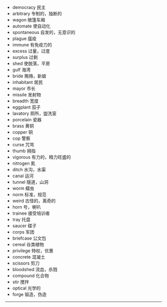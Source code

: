 - democracy  民主
- arbitrary 专制的，独断的
- wagon  敞篷车厢
- automate  使自动化
- spontaneous  自发的，无意识的
- plague  瘟疫
- immune  有免疫力的
- excess  过量，过度
- surplus  过剩
- shed  使脱落，平房
- gulf  海湾
- bride  贿赂，新娘
- inhabitant  居民
- mayor  市长
- missile  发射物
- breadth  宽度
- eggplant  茄子
- lavatory  厕所，盥洗室
- porcelain  瓷器
- brass  黄铜
- copper  铜
- cop  警察
- curse  咒骂
- thumb  拇指
- vigorous  有力的，精力旺盛的
- nitrogen  氮
- ditch  水沟，水渠
- canal  运河
- tunnel  隧道，山洞
- worm  蠕虫
- norm  标准，规范
- weird  古怪的，离奇的
- horn  号，喇叭
- trainee  接受培训者
- tray  托盘
- saucer  碟子
- corps  军团
- briefcase  公文包
- cereal  谷类植物
- privilege  特权，优惠
- concrete  混凝土
- scissors  剪刀
- bloodshed   流血，杀戮
- compound  化合物
- stir  搅拌
- optical  光学的
- forge  锻造，伪造
---
